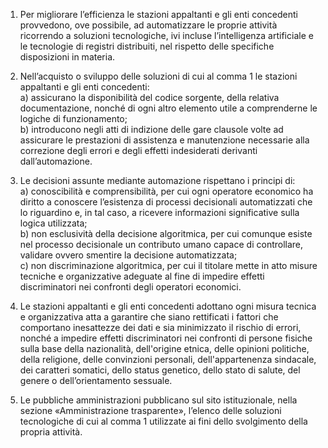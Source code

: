 1. Per migliorare l’efficienza le stazioni appaltanti e gli enti concedenti provvedono, ove possibile, ad automatizzare le proprie attività ricorrendo a soluzioni tecnologiche, ivi incluse l’intelligenza artificiale e le tecnologie di registri distribuiti, nel rispetto delle specifiche  disposizioni in materia.  

2. Nell’acquisto o sviluppo delle soluzioni di cui al comma 1 le stazioni appaltanti e gli enti  concedenti: <br>a) assicurano la disponibilità del codice sorgente, della relativa documentazione, nonché di  ogni altro elemento utile a comprenderne le logiche di funzionamento;<br>b) introducono negli atti di indizione delle gare clausole volte ad assicurare le prestazioni di  assistenza e manutenzione necessarie alla correzione degli errori e degli effetti indesiderati  derivanti dall’automazione.  

3. Le decisioni assunte mediante automazione rispettano i principi di: <br>a) conoscibilità e comprensibilità, per cui ogni operatore economico ha diritto a conoscere  l’esistenza di processi decisionali automatizzati che lo riguardino e, in tal caso, a ricevere  informazioni significative sulla logica utilizzata;<br>b) non esclusività della decisione algoritmica, per cui comunque esiste nel processo  decisionale un contributo umano capace di controllare, validare ovvero smentire la decisione  automatizzata;<br>c) non discriminazione algoritmica, per cui il titolare mette in atto misure tecniche e  organizzative adeguate al fine di impedire effetti discriminatori nei confronti degli operatori  economici.  

4. Le stazioni appaltanti e gli enti concedenti adottano ogni misura tecnica e organizzativa  atta a garantire che siano rettificati i fattori che comportano inesattezze dei dati e sia  minimizzato il rischio di errori, nonché a impedire effetti discriminatori nei confronti di  persone fisiche sulla base della nazionalità, dell'origine etnica, delle opinioni politiche, della  religione, delle convinzioni personali, dell'appartenenza sindacale, dei caratteri somatici,  dello status genetico, dello stato di salute, del genere o dell’orientamento sessuale.  

5. Le pubbliche amministrazioni pubblicano sul sito istituzionale, nella sezione  «Amministrazione trasparente», l’elenco delle soluzioni tecnologiche di cui al comma 1 utilizzate ai fini dello svolgimento della propria attività. 